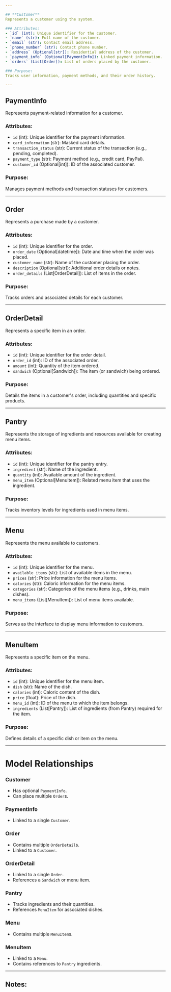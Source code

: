 ```yaml
---

## **Customer**
Represents a customer using the system.

### Attributes:
- `id` (int): Unique identifier for the customer.
- `name` (str): Full name of the customer.
- `email` (str): Contact email address.
- `phone_number` (str): Contact phone number.
- `address` (Optional[str]): Residential address of the customer.
- `payment_info` (Optional[PaymentInfo]): Linked payment information.
- `orders` (List[Order]): List of orders placed by the customer.

### Purpose:
Tracks user information, payment methods, and their order history.

---
```


## **PaymentInfo**
Represents payment-related information for a customer.

### Attributes:
- `id` (int): Unique identifier for the payment information.
- `card_information` (str): Masked card details.
- `transaction_status` (str): Current status of the transaction (e.g., pending, completed).
- `payment_type` (str): Payment method (e.g., credit card, PayPal).
- `customer_id` (Optional[int]): ID of the associated customer.

### Purpose:
Manages payment methods and transaction statuses for customers.

---

## **Order**
Represents a purchase made by a customer.

### Attributes:
- `id` (int): Unique identifier for the order.
- `order_date` (Optional[datetime]): Date and time when the order was placed.
- `customer_name` (str): Name of the customer placing the order.
- `description` (Optional[str]): Additional order details or notes.
- `order_details` (List[OrderDetail]): List of items in the order.

### Purpose:
Tracks orders and associated details for each customer.

---

## **OrderDetail**
Represents a specific item in an order.

### Attributes:
- `id` (int): Unique identifier for the order detail.
- `order_id` (int): ID of the associated order.
- `amount` (int): Quantity of the item ordered.
- `sandwich` (Optional[Sandwich]): The item (or sandwich) being ordered.

### Purpose:
Details the items in a customer's order, including quantities and specific products.

---

## **Pantry**
Represents the storage of ingredients and resources available for creating menu items.

### Attributes:
- `id` (int): Unique identifier for the pantry entry.
- `ingredient` (str): Name of the ingredient.
- `quantity` (int): Available amount of the ingredient.
- `menu_item` (Optional[MenuItem]): Related menu item that uses the ingredient.

### Purpose:
Tracks inventory levels for ingredients used in menu items.

---

## **Menu**
Represents the menu available to customers.

### Attributes:
- `id` (int): Unique identifier for the menu.
- `available_items` (str): List of available items in the menu.
- `prices` (str): Price information for the menu items.
- `calories` (str): Caloric information for the menu items.
- `categories` (str): Categories of the menu items (e.g., drinks, main dishes).
- `menu_items` (List[MenuItem]): List of menu items available.

### Purpose:
Serves as the interface to display menu information to customers.

---

## **MenuItem**
Represents a specific item on the menu.

### Attributes:
- `id` (int): Unique identifier for the menu item.
- `dish` (str): Name of the dish.
- `calories` (int): Caloric content of the dish.
- `price` (float): Price of the dish.
- `menu_id` (int): ID of the menu to which the item belongs.
- `ingredients` (List[Pantry]): List of ingredients (from Pantry) required for the item.

### Purpose:
Defines details of a specific dish or item on the menu.

---

# Model Relationships

### **Customer**
- Has optional `PaymentInfo`.
- Can place multiple `Order`s.

### **PaymentInfo**
- Linked to a single `Customer`.

### **Order**
- Contains multiple `OrderDetail`s.
- Linked to a `Customer`.

### **OrderDetail**
- Linked to a single `Order`.
- References a `Sandwich` or menu item.

### **Pantry**
- Tracks ingredients and their quantities.
- References `MenuItem` for associated dishes.

### **Menu**
- Contains multiple `MenuItem`s.

### **MenuItem**
- Linked to a `Menu`.
- Contains references to `Pantry` ingredients.

---

## Notes:
